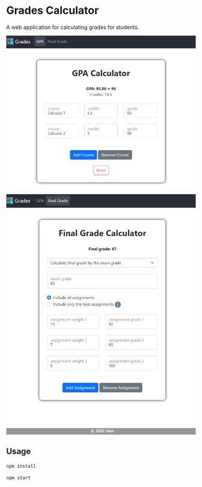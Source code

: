 # Grades Calculator

A web application for calculating grades for students.

![gpa](/gpa.png)

![final grade](/fgrade.png)

## Usage

`npm install`

`npm start`
